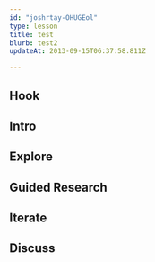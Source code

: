 ```yaml
---
id: "joshrtay-OHUGEol"
type: lesson
title: test
blurb: test2
updateAt: 2013-09-15T06:37:58.811Z

---
```


## Hook
<!-- -->
## Intro
<!-- -->
## Explore
<!-- -->
## Guided Research
<!-- -->
## Iterate
<!-- -->
## Discuss
